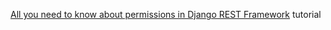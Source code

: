 [All you need to know about permissions in Django REST Framework](https://www.simonbliznyuk.com/All-you-need-to-know-about-permissions-in-Django-REST-Framework) tutorial